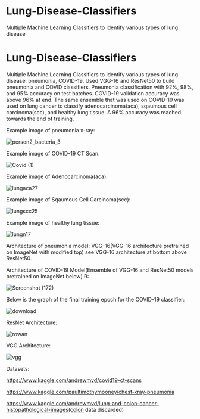 # Lung-Disease-Classifiers
Multiple Machine Learning Classifiers to identify various types of lung disease
# Lung-Disease-Classifiers
Multiple Machine Learning Classifiers to identify various types of lung disease: pneumonia, COVID-19.
Used VGG-16 and ResNet50 to build pneumonia and COVID classifiers. 
Pneumonia classification with 92%, 98%, and 95% accuracy on test batches. 
COVID-19 validation accuracy was above 96% at end. 
The same ensemble that was used on COVID-19 was used on lung cancer to classify adenocarcinoma(aca), sqaumous cell carcinoma(scc), and healthy lung tissue. A 96% accuracy was reached towards the end of training.

Example image of pneumonia x-ray:

![person2_bacteria_3](https://user-images.githubusercontent.com/63683831/107109286-ef092580-67f3-11eb-983e-997d66f6ddc2.jpeg)


Example image of COVID-19 CT Scan:

![Covid (1)](https://user-images.githubusercontent.com/63683831/107109297-1102a800-67f4-11eb-8c3c-d45c88807762.png)

Example image of Adenocarcinoma(aca):

![lungaca27](https://user-images.githubusercontent.com/63683831/108273115-fd2a4080-7127-11eb-859e-b6c1e18f5547.jpeg)

Example image of Sqaumous Cell Carcinoma(scc):

![lungscc25](https://user-images.githubusercontent.com/63683831/108273204-1cc16900-7128-11eb-826b-086ead2b7bc3.jpeg)

Example image of healthy lung tissue:

![lungn17](https://user-images.githubusercontent.com/63683831/108273320-3d89be80-7128-11eb-8e32-d507838117d4.jpeg)


Architecture of pneumonia model: VGG-16(VGG-16 architecture pretrained on ImageNet with modified top) see VGG-16 architecture at bottom above ResNet50.

Architecture of COVID-19 Model(Ensemble of VGG-16 and ResNet50 models pretrained on ImageNet below) R:

![Screenshot (172)](https://user-images.githubusercontent.com/63683831/107109321-5626da00-67f4-11eb-937b-61aaac181f73.png)

Below is the graph of the final training epoch for the COVID-19 classifier:

![download](https://user-images.githubusercontent.com/63683831/107132427-ea944980-6893-11eb-8ee2-871e7f9db65c.png)


ResNet Architecture:

![rowan](https://www.researchgate.net/publication/331364877/figure/fig3/AS:741856270901252@1553883726825/Left-ResNet50-architecture-Blocks-with-dotted-line-represents-modules-that-might-be.png)

VGG Architecture:

![vgg](https://miro.medium.com/max/850/1*_Lg1i7wv1pLpzp2F4MLrvw.png)

Datasets:


https://www.kaggle.com/andrewmvd/covid19-ct-scans

https://www.kaggle.com/paultimothymooney/chest-xray-pneumonia

https://www.kaggle.com/andrewmvd/lung-and-colon-cancer-histopathological-images(colon data discarded)
